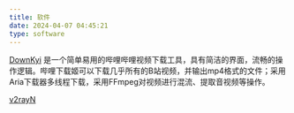 ```yaml
---
title: 软件
date: 2024-04-07 04:45:21
type: software
---
```


[DownKyi](https://github.com/leiurayer/downkyi/releases) 是一个简单易用的哔哩哔哩视频下载工具，具有简洁的界面，流畅的操作逻辑。哔哩下载姬可以下载几乎所有的B站视频，并输出mp4格式的文件；采用Aria下载器多线程下载，采用FFmpeg对视频进行混流、提取音视频等操作。

[v2rayN](https://github.com/2dust/v2rayN/releases)